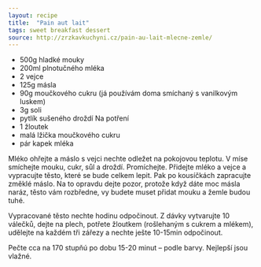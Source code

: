 ```yaml
---
layout: recipe
title:  "Pain aut lait"
tags: sweet breakfast dessert
source: http://zrzkavkuchyni.cz/pain-au-lait-mlecne-zemle/
---
```

* 500g hladké mouky
* 200ml plnotučného mléka
* 2 vejce
* 125g másla
* 90g moučkového cukru (já používám doma smíchaný s vanilkovým luskem)
* 3g soli
* pytlík sušeného droždí
Na potření
 * 1 žloutek
 * malá lžička moučkového cukru
 * pár kapek mléka

Mléko ohřejte a máslo s vejci nechte odležet na pokojovou teplotu. V míse smíchejte mouku, cukr, sůl a droždí. Promíchejte. Přidejte mléko a vejce a vypracujte těsto, které se bude celkem lepit. Pak po kousíčkách zapracujte změklé máslo. Na to opravdu dejte pozor, protože když dáte moc másla naráz, těsto vám rozbředne, vy budete muset přidat mouku a žemle budou tuhé.

Vypracované těsto nechte hodinu odpočinout. Z dávky vytvarujte 10 válečků, dejte na plech, potřete žloutkem (rošlehaným s cukrem a mlékem), udělejte na každém tři zářezy a nechte ješte 10-15min odpočinout.

Pečte cca na 170 stupňú po dobu 15-20 minut – podle barvy. Nejlepší jsou vlažné.
